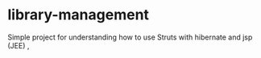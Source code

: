# library-management
Simple project for understanding how to use Struts with hibernate and jsp  (JEE)  ,

